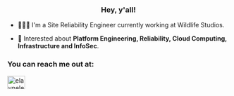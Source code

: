 <h3 align="center">Hey, y'all!</h3>

- 👩🏼‍💻 I'm a Site Reliability Engineer currently working at Wildlife Studios.

- 💬 Interested about **Platform Engineering, Reliability, Cloud Computing, Infrastructure and InfoSec**.

<p align="left">
<h3 align="left">You can reach me out at:</h3>
<a href="https://linkedin.com/in/elaynelemos" target="blank"><img align="center" src="https://cdn.jsdelivr.net/npm/simple-icons@3.0.1/icons/linkedin.svg" alt="elaynelemos" height="30" width="40" /></a>
</p>
